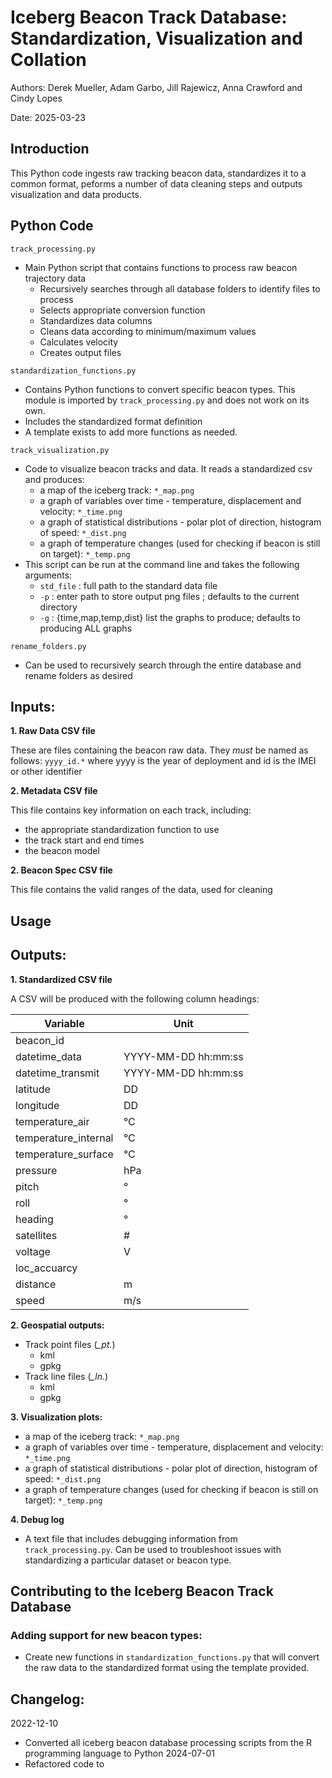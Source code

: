 # Iceberg Beacon Track Database: Standardization, Visualization and Collation 

Authors: Derek Mueller, Adam Garbo, Jill Rajewicz, Anna Crawford and Cindy Lopes 

Date: 2025-03-23

## Introduction
This Python code ingests raw tracking beacon data, standardizes it to a common format, peforms a number of data cleaning steps and outputs visualization and data products.

## Python Code
`track_processing.py`
* Main Python script that contains functions to process raw beacon trajectory data
  * Recursively searches through all database folders to identify files to process
  * Selects appropriate conversion function
  * Standardizes data columns
  * Cleans data according to minimum/maximum values
  * Calculates velocity
  * Creates output files

`standardization_functions.py`
* Contains Python functions to convert specific beacon types. This module is imported by `track_processing.py` and does not work on its own. 
* Includes the standardized format definition
* A template exists to add more functions as needed.  

`track_visualization.py` 
* Code to visualize beacon tracks and data. It reads a standardized csv and produces: 
  * a map of the iceberg track: `*_map.png`
  * a graph of variables over time - temperature, displacement and velocity: `*_time.png`
  * a graph of statistical distributions - polar plot of direction, histogram of speed: `*_dist.png`
  * a graph of temperature changes (used for checking if beacon is still on target): `*_temp.png`
* This script can be run at the command line and takes the following arguments: 
  * `std_file` : full path to the standard data file
  * `-p` : enter path to store output png files ; defaults to the current directory
  * `-g` : {time,map,temp,dist} list the graphs to produce; defaults to producing ALL graphs

`rename_folders.py`
* Can be used to recursively search through the entire database and rename folders as desired

## Inputs:

**1. Raw Data CSV file**

These are files containing the beacon raw data.  They *must* be named as follows: `yyyy_id.*` where yyyy is the year of deployment and id is the IMEI or other identifier

**2. Metadata CSV file**

This file contains key information on each track, including: 
* the appropriate standardization function to use
* the track start and end times
* the beacon model

**2. Beacon Spec CSV file**

This file contains the valid ranges of the data, used for cleaning

## Usage

## Outputs:

**1. Standardized CSV file**

A CSV will be produced with the following column headings:

| Variable | Unit |
| --- | ---  |
| beacon_id |   |
| datetime_data | YYYY-MM-DD hh:mm:ss |
| datetime_transmit | YYYY-MM-DD hh:mm:ss  |
| latitude | DD  |
| longitude | DD |
| temperature_air | °C  |
| temperature_internal | °C  |
| temperature_surface | °C |
| pressure | hPa |
| pitch | ° |
| roll | ° |
| heading | ° |
| satellites | # |
| voltage | V  |
| loc_accuarcy |   |
| distance | m |
| speed | m/s |

**2. Geospatial outputs:**
* Track point files (*_pt.*)
  * kml
  * gpkg
* Track line files (*_ln.*)
  * kml
  * gpkg

**3. Visualization plots:**
  * a map of the iceberg track: `*_map.png`
  * a graph of variables over time - temperature, displacement and velocity: `*_time.png`
  * a graph of statistical distributions - polar plot of direction, histogram of speed: `*_dist.png`
  * a graph of temperature changes (used for checking if beacon is still on target): `*_temp.png`

**4. Debug log**
* A text file that includes debugging information from `track_processing.py`. Can be used to troubleshoot issues with standardizing a particular dataset or beacon type.


## Contributing to the Iceberg Beacon Track Database
### Adding support for new beacon types: 
* Create new functions in `standardization_functions.py` that will convert the raw data to the standardized format using the template provided. 

## Changelog:
2022-12-10
* Converted all iceberg beacon database processing scripts from the R programming language to Python
2024-07-01
* Refactored code to 
